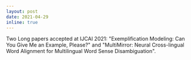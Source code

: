 ```yaml
---
layout: post
date: 2021-04-29
inline: true
---
```


Two Long papers accepted at IJCAI 2021: "Exemplification Modeling: Can You Give Me an Example, Please?" and "MultiMirror: Neural Cross-lingual Word Alignment for Multilingual Word Sense Disambiguation".

